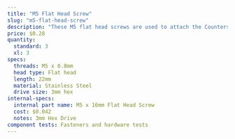 ```yaml
---
title: "M5 Flat Head Screw"
slug: "m5-flat-head-screw"
description: "These M5 flat head screws are used to attach the Countersunk Magnets to the Rotary Tool"
price: $0.28
quantity:
  standard: 3
  xl: 3
specs:
  threads: M5 x 0.8mm
  head type: Flat head
  length: 22mm
  material: Stainless Steel
  drive size: 3mm hex
internal-specs:
  internal part name: M5 x 16mm Flat Head Screw
  cost: $0.042
  notes: 3mm Hex Drive
component tests: Fasteners and hardware tests
---
```

